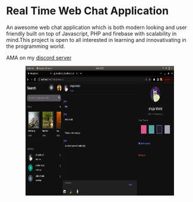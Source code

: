 # Real Time Web Chat Application

An awesome web chat application which is both modern looking and user friendly built on top of Javascript, PHP and firebase with scalability in mind.This project is open to all interested in learning and innovativating in the programming world.

AMA on my [discord server](https://discord.gg/PFqtwbVXMK)

<p align="center">
  <img src="./abouts/desktop/a.png" width="400" height="350" title="hover text">
</p>